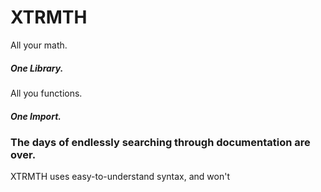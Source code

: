 # XTRMTH

All your math.
##### **One Library.**
All you functions.
##### **One Import.**

### The days of endlessly searching through documentation are over.
XTRMTH uses easy-to-understand syntax, and won't 

